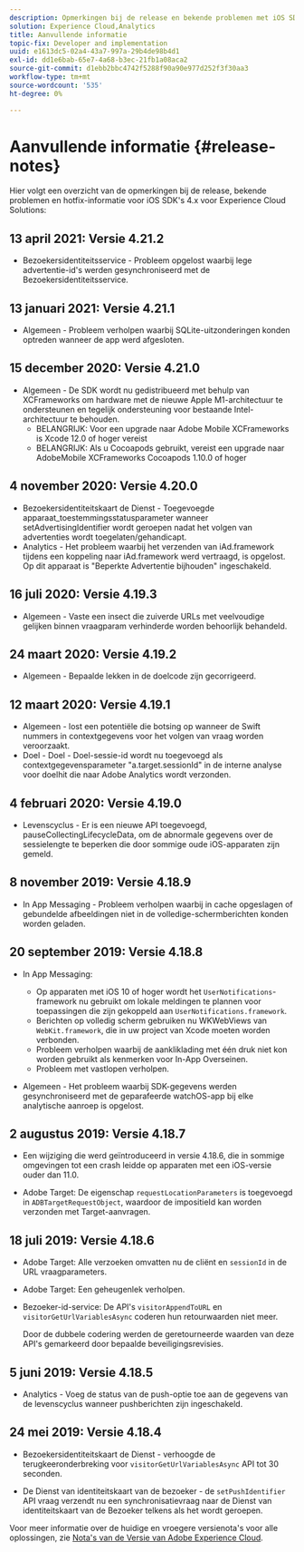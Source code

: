 ```yaml
---
description: Opmerkingen bij de release en bekende problemen met iOS SDK's 4.x voor Experience Cloud Solutions.
solution: Experience Cloud,Analytics
title: Aanvullende informatie
topic-fix: Developer and implementation
uuid: e1613dc5-02a4-43a7-997a-29b4de98b4d1
exl-id: dd1e6bab-65e7-4a68-b3ec-21fb1a08aca2
source-git-commit: d1ebb2bbc4742f5288f90a90e977d252f3f30aa3
workflow-type: tm+mt
source-wordcount: '535'
ht-degree: 0%

---
```


# Aanvullende informatie {#release-notes}

Hier volgt een overzicht van de opmerkingen bij de release, bekende problemen en hotfix-informatie voor iOS SDK&#39;s 4.x voor Experience Cloud Solutions:

## 13 april 2021: Versie 4.21.2

* Bezoekersidentiteitsservice - Probleem opgelost waarbij lege advertentie-id&#39;s werden gesynchroniseerd met de Bezoekersidentiteitsservice.

## 13 januari 2021: Versie 4.21.1

* Algemeen - Probleem verholpen waarbij SQLite-uitzonderingen konden optreden wanneer de app werd afgesloten.

## 15 december 2020: Versie 4.21.0

* Algemeen - De SDK wordt nu gedistribueerd met behulp van XCFrameworks om hardware met de nieuwe Apple M1-architectuur te ondersteunen en tegelijk ondersteuning voor bestaande Intel-architectuur te behouden.
   * BELANGRIJK: Voor een upgrade naar Adobe Mobile XCFrameworks is Xcode 12.0 of hoger vereist
   * BELANGRIJK: Als u Cocoapods gebruikt, vereist een upgrade naar AdobeMobile XCFrameworks Cocoapods 1.10.0 of hoger

## 4 november 2020: Versie 4.20.0

* Bezoekersidentiteitskaart de Dienst - Toegevoegde apparaat_toestemmingsstatusparameter wanneer setAdvertisingIdentifier wordt geroepen nadat het volgen van advertenties wordt toegelaten/gehandicapt.
* Analytics - Het probleem waarbij het verzenden van iAd.framework tijdens een koppeling naar iAd.framework werd vertraagd, is opgelost. Op dit apparaat is &quot;Beperkte Advertentie bijhouden&quot; ingeschakeld.

## 16 juli 2020: Versie 4.19.3

* Algemeen - Vaste een insect die zuiverde URLs met veelvoudige gelijken binnen vraagparam verhinderde worden behoorlijk behandeld.

## 24 maart 2020: Versie 4.19.2

* Algemeen - Bepaalde lekken in de doelcode zijn gecorrigeerd.

## 12 maart 2020: Versie 4.19.1

* Algemeen - lost een potentiële die botsing op wanneer de Swift nummers in contextgegevens voor het volgen van vraag worden veroorzaakt.
* Doel - Doel - Doel-sessie-id wordt nu toegevoegd als contextgegevensparameter &quot;a.target.sessionId&quot; in de interne analyse voor doelhit die naar Adobe Analytics wordt verzonden.

## 4 februari 2020: Versie 4.19.0

* Levenscyclus - Er is een nieuwe API toegevoegd, pauseCollectingLifecycleData, om de abnormale gegevens over de sessielengte te beperken die door sommige oude iOS-apparaten zijn gemeld.

## 8 november 2019: Versie 4.18.9

* In App Messaging - Probleem verholpen waarbij in cache opgeslagen of gebundelde afbeeldingen niet in de volledige-schermberichten konden worden geladen.

## 20 september 2019: Versie 4.18.8

* In App Messaging:

   * Op apparaten met iOS 10 of hoger wordt het `UserNotifications`-framework nu gebruikt om lokale meldingen te plannen voor toepassingen die zijn gekoppeld aan `UserNotifications.framework`.
   * Berichten op volledig scherm gebruiken nu WKWebViews van `WebKit.framework`, die in uw project van Xcode moeten worden verbonden.
   * Probleem verholpen waarbij de aankliklading met één druk niet kon worden gebruikt als kenmerken voor In-App Overseinen.
   * Probleem met vastlopen verholpen.

* Algemeen - Het probleem waarbij SDK-gegevens werden gesynchroniseerd met de geparafeerde watchOS-app bij elke analytische aanroep is opgelost.

## 2 augustus 2019: Versie 4.18.7

* Een wijziging die werd geïntroduceerd in versie 4.18.6, die in sommige omgevingen tot een crash leidde op apparaten met een iOS-versie ouder dan 11.0.

* Adobe Target: De eigenschap `requestLocationParameters` is toegevoegd in `ADBTargetRequestObject`, waardoor de impositieId kan worden verzonden met Target-aanvragen.

## 18 juli 2019: Versie 4.18.6

* Adobe Target: Alle verzoeken omvatten nu de cliënt en `sessionId` in de URL vraagparameters.
* Adobe Target: Een geheugenlek verholpen.
* Bezoeker-id-service: De API&#39;s `visitorAppendToURL` en `visitorGetUrlVariablesAsync` coderen hun retourwaarden niet meer.

   Door de dubbele codering werden de geretourneerde waarden van deze API&#39;s gemarkeerd door bepaalde beveiligingsrevisies.

## 5 juni 2019: Versie 4.18.5

* Analytics - Voeg de status van de push-optie toe aan de gegevens van de levenscyclus wanneer pushberichten zijn ingeschakeld.

## 24 mei 2019: Versie 4.18.4

* Bezoekersidentiteitskaart de Dienst - verhoogde de terugkeeronderbreking voor
   `visitorGetUrlVariablesAsync` API tot 30 seconden.

* De Dienst van identiteitskaart van de bezoeker - de `setPushIdentifier` API vraag verzendt nu een synchronisatievraag naar de Dienst van identiteitskaart van de Bezoeker telkens als het wordt geroepen.

Voor meer informatie over de huidige en vroegere versienota&#39;s voor alle oplossingen, zie [Nota&#39;s van de Versie van Adobe Experience Cloud](https://experienceleague.adobe.com/docs/release-notes/experience-cloud/current.html).
